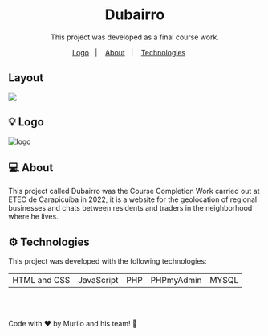 <h1 align="center"> Dubairro </h1>

<p align="center">
This project was developed as a final course work.
</p>

<p align="center">
   <a href="#-logo">Logo</a>&nbsp;&nbsp;&nbsp;|&nbsp;&nbsp;&nbsp;
   <a href="#-about">About</a>&nbsp;&nbsp;&nbsp;|&nbsp;&nbsp;&nbsp;
   <a href="#-technologies">Technologies</a>&nbsp;&nbsp;&nbsp;&nbsp;&nbsp;&nbsp;
</p>

## Layout

<img src="https://user-images.githubusercontent.com/80017589/210286709-7aaec7f8-4bf8-4aa2-9100-8ae2dfa1e426.png">

## 💡 Logo

![logo](https://user-images.githubusercontent.com/80017589/210039263-b6991e32-e6cb-459b-a4e5-824dc1874555.png)

## 💻 About

This project called Dubairro was the Course Completion Work carried out at ETEC de Carapicuíba in 2022, it is a website for the geolocation of regional businesses and chats between residents and traders in the neighborhood where he lives.

## ⚙️ Technologies

This project was developed with the following technologies:

<table>
<td>HTML and CSS</td>
<td>JavaScript</td>
<td>PHP</td>
<td>PHPmyAdmin</td>
<td>MYSQL</td>
</table>

<br>

##

Code with ❤️ by Murilo and his team! 🙋
